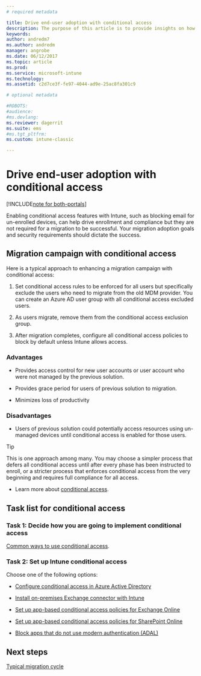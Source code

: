 ```yaml
---
# required metadata

title: Drive end-user adoption with conditional access 
description: The purpose of this article is to provide insights on how to leverage conditional access to drive Intune enrollment.
keywords:
author: andredm7
ms.author: andredm
manager: angrobe
ms.date: 06/12/2017
ms.topic: article
ms.prod:
ms.service: microsoft-intune
ms.technology:
ms.assetid: c2d7ce3f-fe97-4044-ad9e-25ac8fa301c9

# optional metadata

#ROBOTS:
#audience:
#ms.devlang:
ms.reviewer: dagerrit
ms.suite: ems
#ms.tgt_pltfrm:
ms.custom: intune-classic

---
```


# Drive end-user adoption with conditional access

[!INCLUDE[note for both-portals](./includes/note-for-both-portals.md)]

Enabling conditional access features with Intune, such as blocking email for un-enrolled devices, can help drive enrollment and compliance but they are not required for a migration to be successful. Your migration adoption goals and security requirements should dictate the success.

## Migration campaign with conditional access

Here is a typical approach to enhancing a migration campaign with conditional access:

1.  Set conditional access rules to be enforced for all users but specifically exclude the users who need to migrate from the old MDM provider. You can create an Azure AD user group with all conditional access excluded users.

2.  As users migrate, remove them from the conditional access exclusion group.

3.  After migration completes, configure all conditional access policies to block by default unless Intune allows access.

### Advantages

-   Provides access control for new user accounts or user account who were not managed by the previous solution.

-   Provides grace period for users of previous solution to migration.

-   Minimizes loss of productivity

### Disadvantages

-   Users of previous solution could potentially access resources using un-managed devices until conditional access is enabled for those users.

> [!TIP]
> This is one approach among many. You may choose a simpler process that defers all conditional access until after every phase has been instructed to enroll, or a stricter process that enforces conditional access from the very beginning and requires full compliance for all access.

-   Learn more about [conditional access](/intune/conditional-access).

## Task list for conditional access

### Task 1: Decide how you are going to implement conditional access

[Common ways to use conditional access](/intune/conditional-access-intune-common-ways-use).

### Task 2: Set up Intune conditional access

Choose one of the following options:

-   [Configure conditional access in Azure Active Directory](https://docs.microsoft.com/en-us/azure/active-directory/active-directory-conditional-access-azure-portal)

-   [Install on-premises Exchange connector with Intune](/intune/exchange-connector-install)

-   [Set up app-based conditional access policies for Exchange Online](/intune/app-based-conditional-access-intune-exchange-online-create)

-   [Set up app-based conditional access policies for SharePoint Online](/intune/app-based-conditional-access-intune-sharepoint-online-create)

-   [Block apps that do not use modern authentication (ADAL)](/intune/app-modern-authentication-block)

## Next steps

[Typical migration cycle](migration-guide-cycle.md)
